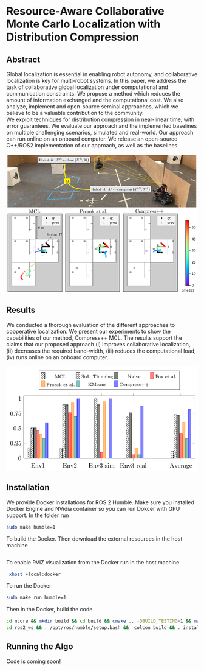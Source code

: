 # Resource-Aware Collaborative Monte Carlo Localization with Distribution Compression

## Abstract
 Global localization is essential in enabling robot autonomy, and collaborative localization is key for multi-robot systems. 
 In this paper, we address the task of collaborative global localization under computational and communication constraints. We propose a method which reduces the amount of information exchanged and the computational cost. We also analyze, implement and open-source seminal approaches, which we believe to be a valuable contribution to the community.  
  We exploit techniques for distribution compression in near-linear time, with error guarantees. 
  We evaluate our approach and the implemented baselines on multiple challenging scenarios, simulated and real-world. Our approach can run online on an onboard computer. We release an open-source C++/ROS2 implementation of our approach, as well as the baselines.
  <p align="center">
<img src="resources/motivation.png" width="800"/>
</p>

## Results
We conducted a thorough evaluation of the different approaches to cooperative localization. We present our experiments to show the capabilities of our method, Compress++ MCL. 
The results support the claims that our proposed approach (i) improves collaborative localization, (ii) decreases the required band-width, (iii) reduces the computational load, (iv) runs online
on an onboard computer.

  <p align="center">
<img src="resources/Successrateenv.png" width="800"/>
</p>

## Installation
We provide Docker installations for ROS 2 Humble. Make sure you installed Docker Engine and NVidia container so you can run Dokcer with GPU support. 
In the folder run 
```bash
sudo make humble=1
```
To build the Docker. Then download the external resources in the host machine
```bash
```
To enable RVIZ visualization from the Docker run in the host machine
```bash
 xhost +local:docker
```
To run the Docker
```bash
sudo make run humble=1
```
Then in the Docker, build the code
```bash
cd ncore && mkdir build && cd build && cmake .. -DBUILD_TESTING=1 && make -j12 
cd ros2_ws && . /opt/ros/humble/setup.bash &&  colcon build && . install/setup.bash
```

## Running the Algo
Code is coming soon!
